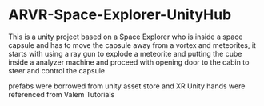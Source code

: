 # ARVR-Space-Explorer-UnityHub

This is a unity project based on a Space Explorer who is inside a space capsule and has to move the capsule away from a vortex and meteorites, it starts with using a ray gun to explode a meteorite and putting the cube inside a analyzer machine and proceed with opening door to the cabin to steer and control the capsule

prefabs were borrowed from unity asset store and XR Unity hands were referenced from Valem Tutorials
